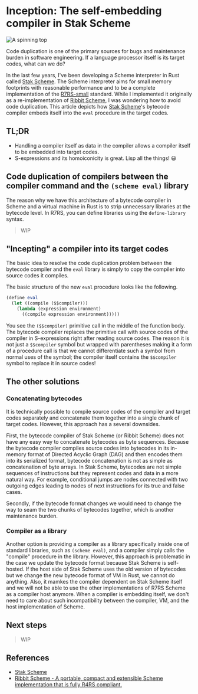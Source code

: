 # Inception: The self-embedding compiler in Stak Scheme

![A spinning top](https://raviqqe.s3.amazonaws.com/doc/stak/inception/spinning_top_3.jpg)

Code duplication is one of the primary sources for bugs and maintenance burden in software engineering. If a language processor itself is its target codes, what can we do?

In the last few years, I've been developing a Scheme interpreter in Rust called [Stak Scheme][stak].
The Scheme interpreter aims for small memory footprints with reasonable performance and to be a complete implementation of the [R7RS-small][r7rs-small] standard.
While I implemented it originally as a re-implementation of [Ribbit Scheme][ribbit], I was wondering how to avoid code duplication. This article depicts how [Stak Scheme][stak]'s bytecode compiler embeds itself into the `eval` procedure in the target codes.

## TL;DR

- Handling a compiler itself as data in the compiler allows a compiler itself to be embedded into target codes.
- S-expressions and its homoiconicity is great. Lisp all the things! 😃

## Code duplication of compilers between the compiler command and the `(scheme eval)` library

The reason why we have this architecture of a bytecode compiler in Scheme and a virtual machine in Rust is to strip unnecessary libraries at the bytecode level. In R7RS, you can define libraries using the `define-library` syntax.

> WIP

## "Incepting" a compiler into its target codes

The basic idea to resolve the code duplication problem between the bytecode compiler and the `eval` library is simply to copy the compiler into source codes it compiles.

The basic structure of the new `eval` procedure looks like the following.

```scheme
(define eval
  (let ((compile ($$compiler)))
    (lambda (expression environment)
      ((compile expression environment)))))
```

You see the `($$compiler)` primitive call in the middle of the function body. The bytecode compiler replaces the primitive call with source codes of the compiler in S-expressions right after reading source codes. The reason it is not just a `$$compiler` symbol but wrapped with parentheses making it a form of a procedure call is that we cannot differentiate such a symbol from normal uses of the symbol; the compiler itself contains the `$$compiler` symbol to replace it in source codes!

## The other solutions

### Concatenating bytecodes

It is technically possible to compile source codes of the compiler and target codes separately and concatenate them together into a single chunk of target codes. However, this approach has a several downsides.

First, the bytecode compiler of Stak Scheme (or Ribbit Scheme) does not have any easy way to concatenate bytecodes as byte sequences. Because the bytecode compiler compiles source codes into bytecodes in its in-memory format of Directed Acyclic Graph (DAG) and then encodes them into its serialized format, bytecode concatenation is not as simple as concatenation of byte arrays. In Stak Scheme, bytecodes are not simple sequences of instructions but they represent codes and data in a more natural way. For example, conditional jumps are nodes connected with two outgoing edges leading to nodes of next instructions for its true and false cases.

Secondly, if the bytecode format changes we would need to change the way to seam the two chunks of bytecodes together, which is another maintenance burden.

### Compiler as a library

Another option is providing a compiler as a library specifically inside one of standard libraries, such as `(scheme eval)`, and a compiler simply calls the "compile" procedure in the library. However, this approach is problematic in the case we update the bytecode format because Stak Scheme is self-hosted. If the host side of Stak Scheme uses the old version of bytecodes but we change the new bytecode format of VM in Rust, we cannot do anything. Also, it mamkes the compiler dependent on Stak Scheme itself and we will not be able to use the other implementations of R7RS Scheme as a compiler host anymore. When a compiler is embedding itself, we don't need to care about such incompatibility between the compiler, VM, and the host implementation of Scheme.

## Next steps

> WIP

## References

- [Stak Scheme][stak]
- [Ribbit Scheme - A portable, compact and extensible Scheme implementation that is fully R4RS compliant.][ribbit]

[stak]: https://github.com/raviqqe/stak
[ribbit]: https://github.com/udem-dlteam/ribbit
[r7rs-small]: https://small.r7rs.org/
